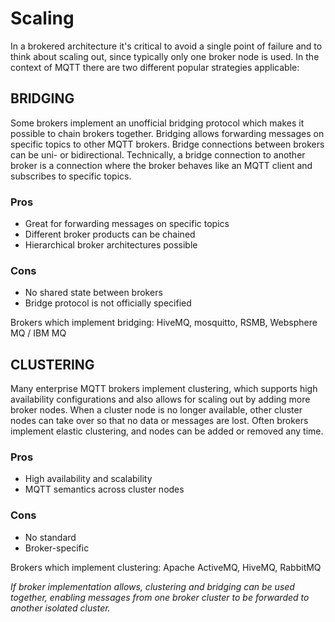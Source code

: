 # Scaling

In a brokered architecture it's critical to avoid a single point of failure and to think about scaling out, since typically only one broker node is used. In the context of MQTT there are two different popular strategies applicable:

## BRIDGING

Some brokers implement an unofficial bridging protocol which makes it possible to chain brokers together. Bridging allows forwarding messages on specific topics to other MQTT brokers. Bridge connections between brokers can be uni- or bidirectional. Technically, a bridge connection to another broker is a connection where the broker behaves like an MQTT client and subscribes to specific topics.

### Pros

- Great for forwarding messages on specific topics
- Different broker products can be chained
- Hierarchical broker architectures possible

### Cons

- No shared state between brokers
- Bridge protocol is not officially specified

Brokers which implement bridging: HiveMQ, mosquitto, RSMB, Websphere MQ / IBM MQ

## CLUSTERING

Many enterprise MQTT brokers implement clustering, which supports high availability configurations and also allows for scaling out by adding more broker nodes. When a cluster node is no longer available, other cluster nodes can take over so that no data or messages are lost. Often brokers implement elastic clustering, and nodes can be added or removed any time.

### Pros

- High availability and scalability
- MQTT semantics across cluster nodes

### Cons

- No standard
- Broker-specific

Brokers which implement clustering: Apache ActiveMQ, HiveMQ, RabbitMQ

*If broker implementation allows, clustering and bridging can be used together, enabling messages from one broker cluster to be forwarded to another isolated cluster.*
